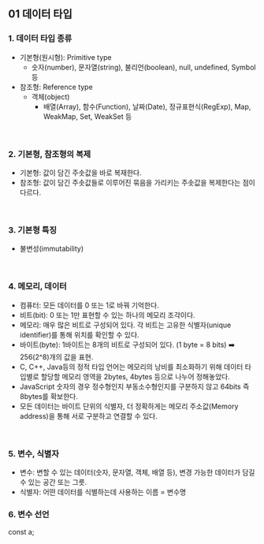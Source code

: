 ## 01 데이터 타입

### 1. 데이터 타입 종류
- 기본형(원시형): Primitive type
  - 숫자(number), 문자열(string), 불리언(boolean), null, undefined, Symbol 등
- 참조형: Reference type
  - 객체(object)
    - 배열(Array), 함수(Function), 날짜(Date), 정규표현식(RegExp), Map, WeakMap, Set, WeakSet 등   
<br/>

### 2. 기본형, 참조형의 복제
- 기본형: 값이 담긴 주솟값을 바로 복재한다.
- 참조형: 값이 담긴 주솟값들로 이루어진 묶음을 가리키는 주솟값을 복제한다는 점이 다르다.
<br/>

### 3. 기본형 특징
- 불변성(immutability)
<br/>

### 4. 메모리, 데이터
- 컴퓨터: 모든 데이터를 0 또는 1로 바꿔 기억한다.
- 비트(bit): 0 또는 1만 표현할 수 있는 하나의 메모리 조각이다.
- 메모리: 매우 많은 비트로 구성되어 있다. 각 비트는 고유한 식별자(unique identifier)를 통해 위치를 확인할 수 있다.
- 바이트(byte): 1바이트는 8개의 비트로 구성되어 있다. (1 byte = 8 bits) ➡️ 256(2^8)개의 값을 표현.
- C, C++, Java등의 정적 타입 언어는 메모리의 낭비를 최소화하기 위해 데이터 타입별로 할당할 메모리 영역을 2bytes, 4bytes 등으로 나누어 정해놓았다.
- JavaScript 숫자의 경우 정수형인지 부동소수형인지를 구분하지 않고 64bits 즉 8bytes를 확보한다.
- 모든 데이터는 바이트 단위의 식별자, 더 정확하게는 메모리 주소값(Memory address)을 통해 서로 구분하고 연결할 수 있다.
<br/>

### 5. 변수, 식별자
- 변수: 변할 수 있는 데이터(숫자, 문자열, 객체, 배열 등), 변경 가능한 데이터가 담길 수 있는 공간 또는 그릇.
- 식별자: 어떤 데이터를 식별하는데 사용하는 이름 = 변수명


### 6. 변수 선언
const a;
